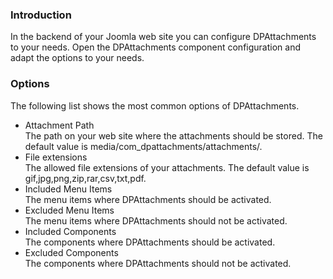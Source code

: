 ### Introduction
In the backend of your Joomla web site you can configure DPAttachments to your needs. Open the DPAttachments component configuration and adapt the options to your needs.

### Options
The following list shows the most common options of DPAttachments.

- Attachment Path  
The path on your web site where the attachments should be stored. The default value is media/com_dpattachments/attachments/.
- File extensions  
The allowed file extensions of your attachments. The default value is gif,jpg,png,zip,rar,csv,txt,pdf.
- Included Menu Items  
The menu items where DPAttachments should be activated.
- Excluded Menu Items  
The menu items where DPAttachments should not be activated.
- Included Components  
The components where DPAttachments should be activated.
- Excluded Components  
The components where DPAttachments should not be activated.
